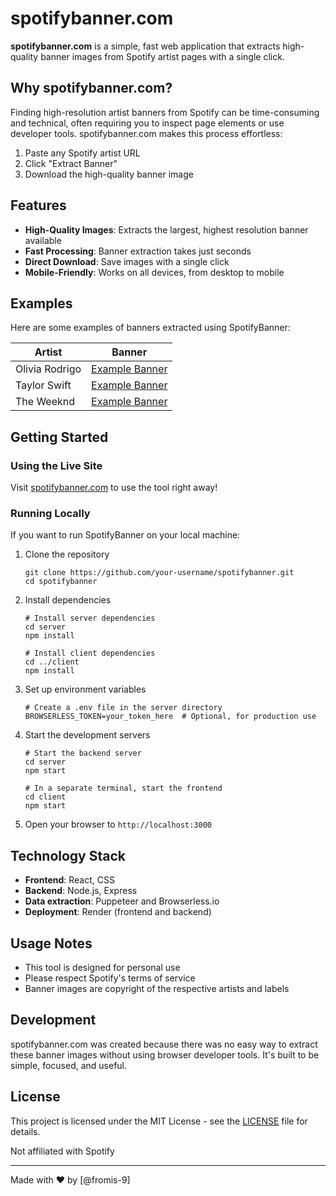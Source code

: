 # spotifybanner.com

**spotifybanner.com** is a simple, fast web application that extracts high-quality banner images from Spotify artist pages with a single click.

## Why spotifybanner.com?

Finding high-resolution artist banners from Spotify can be time-consuming and technical, often requiring you to inspect page elements or use developer tools. spotifybanner.com makes this process effortless:

1. Paste any Spotify artist URL
2. Click "Extract Banner"
3. Download the high-quality banner image

## Features

- **High-Quality Images**: Extracts the largest, highest resolution banner available
- **Fast Processing**: Banner extraction takes just seconds
- **Direct Download**: Save images with a single click
- **Mobile-Friendly**: Works on all devices, from desktop to mobile

## Examples

Here are some examples of banners extracted using SpotifyBanner:

| Artist | Banner |
|--------|--------|
| Olivia Rodrigo | [Example Banner](https://link-to-example-image.jpg) |
| Taylor Swift | [Example Banner](https://link-to-example-image.jpg) |
| The Weeknd | [Example Banner](https://link-to-example-image.jpg) |

## Getting Started

### Using the Live Site

Visit [spotifybanner.com](https://spotifybanner.com) to use the tool right away!

### Running Locally

If you want to run SpotifyBanner on your local machine:

1. Clone the repository
   ```
   git clone https://github.com/your-username/spotifybanner.git
   cd spotifybanner
   ```

2. Install dependencies
   ```
   # Install server dependencies
   cd server
   npm install

   # Install client dependencies
   cd ../client
   npm install
   ```

3. Set up environment variables
   ```
   # Create a .env file in the server directory
   BROWSERLESS_TOKEN=your_token_here  # Optional, for production use
   ```

4. Start the development servers
   ```
   # Start the backend server
   cd server
   npm start

   # In a separate terminal, start the frontend
   cd client
   npm start
   ```

5. Open your browser to `http://localhost:3000`

## Technology Stack

- **Frontend**: React, CSS
- **Backend**: Node.js, Express
- **Data extraction**: Puppeteer and Browserless.io
- **Deployment**: Render (frontend and backend)

## Usage Notes

- This tool is designed for personal use
- Please respect Spotify's terms of service
- Banner images are copyright of the respective artists and labels

## Development

spotifybanner.com was created because there was no easy way to extract these banner images without using browser developer tools. It's built to be simple, focused, and useful.

## License

This project is licensed under the MIT License - see the [LICENSE](LICENSE) file for details.

Not affiliated with Spotify

---

Made with ❤️ by [@fromis-9]
